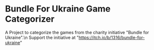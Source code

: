 # Bundle For Ukraine Game Categorizer
A Project to categorize the games from the charity initiative "Bundle for Ukraine".\n
Support the initiative at "https://itch.io/b/1316/bundle-for-ukraine"
